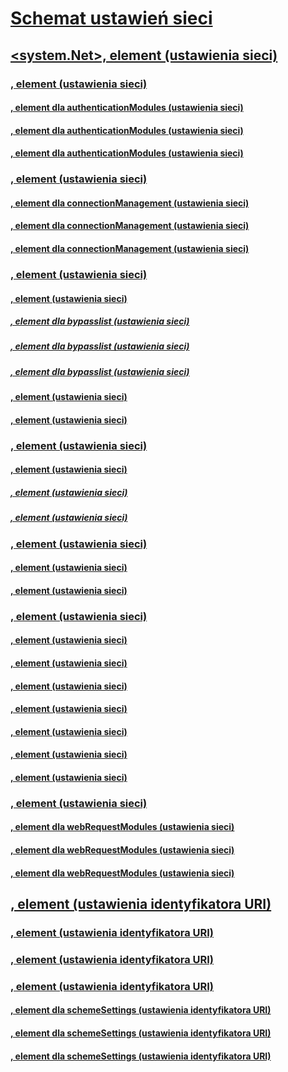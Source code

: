 # [Schemat ustawień sieci](index.md)
## [<system.Net>, element (ustawienia sieci)](system-net-element-network-settings.md)
### [<authenticationModules>, element (ustawienia sieci)](authenticationmodules-element-network-settings.md)
#### [<add>, element dla authenticationModules (ustawienia sieci)](add-element-for-authenticationmodules-network-settings.md)
#### [<remove>, element dla authenticationModules (ustawienia sieci)](remove-element-for-authenticationmodules-network-settings.md)
#### [<clear>, element dla authenticationModules (ustawienia sieci)](clear-element-for-authenticationmodules-network-settings.md)
### [<connectionManagement>, element (ustawienia sieci)](connectionmanagement-element-network-settings.md)
#### [<add>, element dla connectionManagement (ustawienia sieci)](add-element-for-connectionmanagement-network-settings.md)
#### [<clear>, element dla connectionManagement (ustawienia sieci)](clear-element-for-connectionmanagement-network-settings.md)
#### [<remove>, element dla connectionManagement (ustawienia sieci)](remove-element-for-connectionmanagement-network-settings.md)
### [<defaultProxy>, element (ustawienia sieci)](defaultproxy-element-network-settings.md)
#### [<bypasslist>, element (ustawienia sieci)](bypasslist-element-network-settings.md)
##### [<add>, element dla bypasslist (ustawienia sieci)](add-element-for-bypasslist-network-settings.md)
##### [<clear>, element dla bypasslist (ustawienia sieci)](clear-element-for-bypasslist-network-settings.md)
##### [<remove>, element dla bypasslist (ustawienia sieci)](remove-element-for-bypasslist-network-settings.md)
#### [<module>, element (ustawienia sieci)](module-element-network-settings.md)
#### [<proxy>, element (ustawienia sieci)](proxy-element-network-settings.md)
### [<mailSettings>, element (ustawienia sieci)](mailsettings-element-network-settings.md)
#### [<smtp>, element (ustawienia sieci)](smtp-element-network-settings.md)
##### [<specifiedPickupDirectory>, element (ustawienia sieci)](specifiedpickupdirectory-element-network-settings.md)
##### [<network>, element (ustawienia sieci)](network-element-network-settings.md)
### [<requestCaching>, element (ustawienia sieci)](requestcaching-element-network-settings.md)
#### [<defaultHttpCachePolicy>, element (ustawienia sieci)](defaulthttpcachepolicy-element-network-settings.md)
#### [<defaultFtpCachePolicy>, element (ustawienia sieci)](defaultftpcachepolicy-element-network-settings.md)
### [<settings>, element (ustawienia sieci)](settings-element-network-settings.md)
#### [<httpWebRequest>, element (ustawienia sieci)](httpwebrequest-element-network-settings.md)
#### [<ipv6>, element (ustawienia sieci)](ipv6-element-network-settings.md)
#### [<performanceCounter>, element (ustawienia sieci)](performancecounter-element-network-settings.md)
#### [<servicePointManager>, element (ustawienia sieci)](servicepointmanager-element-network-settings.md)
#### [<socket>, element (ustawienia sieci)](socket-element-network-settings.md)
#### [<webProxyScript>, element (ustawienia sieci)](webproxyscript-element-network-settings.md)
#### [<httpListener>, element (ustawienia sieci)](httplistener-element-network-settings.md)
### [<webRequestModules>, element (ustawienia sieci)](webrequestmodules-element-network-settings.md)
#### [<add>, element dla webRequestModules (ustawienia sieci)](add-element-for-webrequestmodules-network-settings.md)
#### [<remove>, element dla webRequestModules (ustawienia sieci)](remove-element-for-webrequestmodules-network-settings.md)
#### [<clear>, element dla webRequestModules (ustawienia sieci)](clear-element-for-webrequestmodules-network-settings.md)
## [<Uri>, element (ustawienia identyfikatora URI)](uri-element-uri-settings.md)
### [<idn>, element (ustawienia identyfikatora URI)](idn-element-uri-settings.md)
### [<iriParsing>, element (ustawienia identyfikatora URI)](iriparsing-element-uri-settings.md)
### [<schemeSettings>, element (ustawienia identyfikatora URI)](schemesettings-element-uri-settings.md)
#### [<add>, element dla schemeSettings (ustawienia identyfikatora URI)](add-element-for-schemesettings-uri-settings.md)
#### [<clear>, element dla schemeSettings (ustawienia identyfikatora URI)](clear-element-for-schemesettings-uri-settings.md)
#### [<remove>, element dla schemeSettings (ustawienia identyfikatora URI)](remove-element-for-schemesettings-uri-settings.md)
